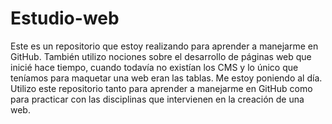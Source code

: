 # Estudio-web
Este es un repositorio que estoy realizando para aprender a manejarme en GitHub.
También utilizo nociones sobre el desarrollo de páginas web que inicié hace tiempo, cuando todavía no existían los CMS y lo único que teníamos para maquetar una web eran las tablas. Me estoy poniendo al día. Utilizo este repositorio tanto para aprender a manejarme en GitHub como para practicar con las disciplinas que intervienen en la creación de una web.
